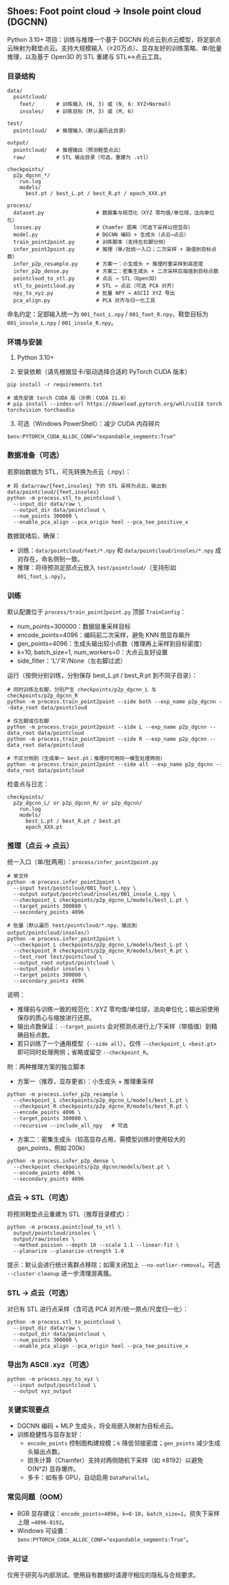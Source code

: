 ## Shoes: Foot point cloud → Insole point cloud (DGCNN)

Python 3.10+ 项目：训练与推理一个基于 DGCNN 的点云到点云模型，将足部点云映射为鞋垫点云。支持大规模输入（≥20万点）、显存友好的训练策略、单/批量推理，以及基于 Open3D 的 STL 重建与 STL↔点云工具。

### 目录结构

```
data/
  pointcloud/
    feet/       # 训练输入 (N, 3) 或 (N, 6: XYZ+Normal)
    insoles/    # 训练目标 (M, 3) 或 (M, 6)

test/
  pointcloud/   # 推理输入（默认遍历此目录）

output/
  pointcloud/   # 推理输出（预测鞋垫点云）
  raw/          # STL 输出目录（可选，重建为 .stl）

checkpoints/
  p2p_dgcnn_*/
    run.log
    models/
      best.pt / best_L.pt / best_R.pt / epoch_XXX.pt

process/
  dataset.py                 # 数据集与规范化（XYZ 零均值/单位球，法向单位化）
  losses.py                  # Chamfer 距离（可选下采样以控显存）
  model.py                   # DGCNN 编码 + 生成头（点云→点云）
  train_point2point.py       # 训练脚本（支持左右脚分侧）
  infer_point2point.py       # 推理（单/批统一入口；二次采样 + 插值到目标点数）
  infer_p2p_resample.py      # 方案一：小生成头 + 推理时重采样到高密度
  infer_p2p_dense.py         # 方案二：密集生成头 + 二次采样后插值到目标点数
  pointcloud_to_stl.py       # 点云 → STL（Open3D）
  stl_to_pointcloud.py       # STL → 点云（可选 PCA 对齐）
  npy_to_xyz.py              # 批量 NPY → ASCII XYZ 导出
  pca_align.py               # PCA 对齐与归一化工具
```

命名约定：足部输入统一为 `001_foot_L.npy` / `001_foot_R.npy`，鞋垫目标为 `001_insole_L.npy` / `001_insole_R.npy`。

### 环境与安装

1) Python 3.10+

2) 安装依赖（请先根据显卡/驱动选择合适的 PyTorch CUDA 版本）

```
pip install -r requirements.txt

# 或先安装 torch CUDA 版（示例：CUDA 11.8）
# pip install --index-url https://download.pytorch.org/whl/cu118 torch torchvision torchaudio
```

3) 可选（Windows PowerShell）：减少 CUDA 内存碎片

```
$env:PYTORCH_CUDA_ALLOC_CONF="expandable_segments:True"
```

### 数据准备（可选）

若原始数据为 STL，可先转换为点云（.npy）：

```
# 将 data/raw/{feet,insoles} 下的 STL 采样为点云，输出到 data/pointcloud/{feet,insoles}
python -m process.stl_to_pointcloud \
  --input_dir data/raw \
  --output_dir data/pointcloud \
  --num_points 300000 \
  --enable_pca_align --pca_origin heel --pca_toe_positive_x
```

数据就绪后，确保：
- 训练：`data/pointcloud/feet/*.npy` 和 `data/pointcloud/insoles/*.npy` 成对存在，命名侧别一致。
- 推理：将待预测足部点云放入 `test/pointcloud/`（支持形如 `001_foot_L.npy`）。

### 训练

默认配置位于 `process/train_point2point.py` 顶部 `TrainConfig`：
- num_points=300000：数据层重采样目标
- encode_points=4096：编码前二次采样，避免 KNN 图显存飙升
- gen_points=4096：生成头输出较小点数（推理再上采样到目标密度）
- k=10, batch_size=1, num_workers=0：大点云友好设置
- side_filter：'L'/'R'/None（左右脚过滤）

运行（按侧分别训练，分别保存 best_L.pt / best_R.pt 到不同子目录）：

```
# 同时训练左右脚，分别产生 checkpoints/p2p_dgcnn_L 与 checkpoints/p2p_dgcnn_R
python -m process.train_point2point --side both --exp_name p2p_dgcnn --data_root data/pointcloud

# 仅左脚或仅右脚
python -m process.train_point2point --side L --exp_name p2p_dgcnn --data_root data/pointcloud
python -m process.train_point2point --side R --exp_name p2p_dgcnn --data_root data/pointcloud

# 不区分侧别（生成单一 best.pt；推理时可用同一模型处理两侧）
python -m process.train_point2point --side all --exp_name p2p_dgcnn --data_root data/pointcloud
```

检查点与日志：
```
checkpoints/
  p2p_dgcnn_L/ or p2p_dgcnn_R/ or p2p_dgcnn/
    run.log
    models/
      best_L.pt / best_R.pt / best.pt
      epoch_XXX.pt
```

### 推理（点云 → 点云）

统一入口（单/批两用）：`process/infer_point2point.py`

```
# 单文件
python -m process.infer_point2point \
  --input test/pointcloud/001_foot_L.npy \
  --output output/pointcloud/insoles/001_insole_L.npy \
  --checkpoint_L checkpoints/p2p_dgcnn_L/models/best_L.pt \
  --target_points 300000 \
  --secondary_points 4096

# 批量（默认遍历 test/pointcloud/*.npy，输出到 output/pointcloud/insoles/）
python -m process.infer_point2point \
  --checkpoint_L checkpoints/p2p_dgcnn_L/models/best_L.pt \
  --checkpoint_R checkpoints/p2p_dgcnn_R/models/best_R.pt \
  --test_root test/pointcloud \
  --output_root output/pointcloud \
  --output_subdir insoles \
  --target_points 300000 \
  --secondary_points 4096
```

说明：
- 推理前与训练一致的规范化：XYZ 零均值/单位球，法向单位化；输出前使用保存的质心与缩放进行还原。
- 输出点数保证：`--target_points` 会对预测点进行上/下采样（带插值）到精确目标点数。
- 若只训练了一个通用模型（`--side all`），仅传 `--checkpoint_L <best.pt>` 即可同时处理两侧；省略或留空 `--checkpoint_R`。

附：两种推理方案的独立脚本
- 方案一（推荐，显存更省）：小生成头 + 推理重采样
```
python -m process.infer_p2p_resample \
  --checkpoint_L checkpoints/p2p_dgcnn_L/models/best_L.pt \
  --checkpoint_R checkpoints/p2p_dgcnn_R/models/best_R.pt \
  --encode_points 4096 \
  --target_points 300000 \
  --recursive --include_all_npy   # 可选
```
- 方案二：密集生成头（较高显存占用，需模型训练时使用较大的 gen_points，例如 200k）
```
python -m process.infer_p2p_dense \
  --checkpoint checkpoints/p2p_dgcnn/models/best.pt \
  --encode_points 4096 \
  --secondary_points 4096
```

### 点云 → STL（可选）

将预测鞋垫点云重建为 STL（推荐目录模式）：

```
python -m process.pointcloud_to_stl \
  output/pointcloud/insoles \
  output/raw/insoles \
  --method poisson --depth 10 --scale 1.1 --linear-fit \
  --planarize --planarize-strength 1.0
```

提示：默认会进行统计离群点移除；如需关闭加上 `--no-outlier-removal`。可选 `--cluster-cleanup` 进一步清理游离簇。

### STL → 点云（可选）

对已有 STL 进行点采样（含可选 PCA 对齐/统一原点/尺度归一化）：

```
python -m process.stl_to_pointcloud \
  --input_dir data/raw \
  --output_dir data/pointcloud \
  --num_points 300000 \
  --enable_pca_align --pca_origin heel --pca_toe_positive_x
```

### 导出为 ASCII .xyz（可选）

```
python -m process.npy_to_xyz \
  --input output/pointcloud \
  --output xyz_output
```

### 关键实现要点

- DGCNN 编码 + MLP 生成头，将全局嵌入映射为目标点云。
- 训练稳健性与显存友好：
  - `encode_points` 控制图构建规模；`k` 降低邻接密度；`gen_points` 减少生成头输出点数。
  - 损失计算（Chamfer）支持对两侧随机下采样（如 ≤8192）以避免 O(N^2) 显存爆炸。
  - 多卡：如有多 GPU，自动启用 `DataParallel`。

### 常见问题（OOM）

- 8GB 显存建议：`encode_points≈4096`，`k≈8-10`，`batch_size=1`，损失下采样上限 `≈4096-8192`。
- Windows 可设置：`$env:PYTORCH_CUDA_ALLOC_CONF="expandable_segments:True"`。

### 许可证

仅用于研究与内部测试。使用自有数据时请遵守相应的隐私与合规要求。